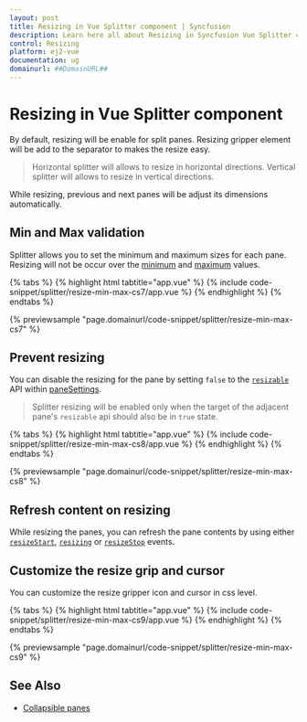 ```yaml
---
layout: post
title: Resizing in Vue Splitter component | Syncfusion
description: Learn here all about Resizing in Syncfusion Vue Splitter component of Syncfusion Essential JS 2 and more.
control: Resizing 
platform: ej2-vue
documentation: ug
domainurl: ##DomainURL##
---
```


# Resizing in Vue Splitter component

By default, resizing will be enable for split panes. Resizing gripper element will be add to the separator to makes the resize easy.

> Horizontal splitter will allows to resize in horizontal directions.
> Vertical splitter will allows to resize in vertical directions.

While resizing, previous and next panes will be adjust its dimensions automatically.

## Min and Max validation

Splitter allows you to set the minimum and maximum sizes for each pane. Resizing will not be occur over the [minimum](https://ej2.syncfusion.com/vue/documentation/api/splitter/paneProperties/#min) and [maximum](https://ej2.syncfusion.com/vue/documentation/api/splitter/paneProperties/#max) values.

{% tabs %}
{% highlight html tabtitle="app.vue" %}
{% include code-snippet/splitter/resize-min-max-cs7/app.vue %}
{% endhighlight %}
{% endtabs %}
        
{% previewsample "page.domainurl/code-snippet/splitter/resize-min-max-cs7" %}

## Prevent resizing

You can disable the resizing for the pane by setting `false` to the [`resizable`](https://ej2.syncfusion.com/vue/documentation/api/splitter/panePropertiesModel/#resizable) API within [paneSettings](https://ej2.syncfusion.com/vue/documentation/api/splitter/#panesettings).

> Splitter resizing will be enabled only when the target of the adjacent pane's `resizable` api should also be in `true` state.

{% tabs %}
{% highlight html tabtitle="app.vue" %}
{% include code-snippet/splitter/resize-min-max-cs8/app.vue %}
{% endhighlight %}
{% endtabs %}
        
{% previewsample "page.domainurl/code-snippet/splitter/resize-min-max-cs8" %}

## Refresh content on resizing

While resizing the panes, you can refresh the pane contents by using either [`resizeStart`](https://ej2.syncfusion.com/vue/documentation/api/splitter/#resizestart), [`resizing`](https://ej2.syncfusion.com/vue/documentation/api/splitter/#resizestart) or [`resizeStop`](https://ej2.syncfusion.com/vue/documentation/api/splitter/#resizestart) events.

## Customize the resize grip and cursor

You can customize the resize gripper icon and cursor in css level.

{% tabs %}
{% highlight html tabtitle="app.vue" %}
{% include code-snippet/splitter/resize-min-max-cs9/app.vue %}
{% endhighlight %}
{% endtabs %}
        
{% previewsample "page.domainurl/code-snippet/splitter/resize-min-max-cs9" %}

## See Also

* [Collapsible panes](./expand-collapse/)